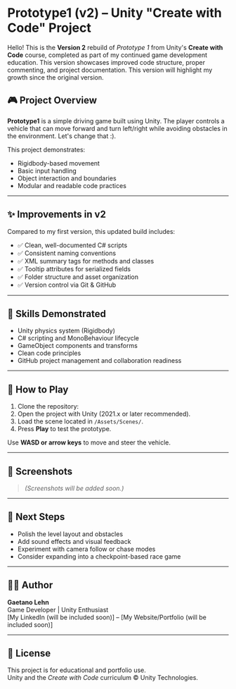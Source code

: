 # Prototype1 (v2) – Unity "Create with Code" Project

Hello! This is the **Version 2** rebuild of *Prototype 1* from Unity's **Create with Code** course, completed as part of my continued game development education. This version showcases improved code structure, proper commenting, and project documentation. This version will highlight my growth since the original version.

## 🎮 Project Overview

**Prototype1** is a simple driving game built using Unity. The player controls a vehicle that can move forward and turn left/right while avoiding obstacles in the environment. Let's change that :).

This project demonstrates:
- Rigidbody-based movement
- Basic input handling
- Object interaction and boundaries
- Modular and readable code practices

---

## ✨ Improvements in v2

Compared to my first version, this updated build includes:
- ✅ Clean, well-documented C# scripts
- ✅ Consistent naming conventions
- ✅ XML summary tags for methods and classes
- ✅ Tooltip attributes for serialized fields
- ✅ Folder structure and asset organization
- ✅ Version control via Git & GitHub

---

## 🧠 Skills Demonstrated

- Unity physics system (Rigidbody)
- C# scripting and MonoBehaviour lifecycle
- GameObject components and transforms
- Clean code principles
- GitHub project management and collaboration readiness

---

## 🚀 How to Play

1. Clone the repository:
2. Open the project with Unity (2021.x or later recommended).
3. Load the scene located in `/Assets/Scenes/`.
4. Press **Play** to test the prototype.

Use **WASD or arrow keys** to move and steer the vehicle.

---
## 📸 Screenshots

> *(Screenshots will be added soon.)*

---

## 🧩 Next Steps

- Polish the level layout and obstacles
- Add sound effects and visual feedback
- Experiment with camera follow or chase modes
- Consider expanding into a checkpoint-based race game

---

## 🧑‍💻 Author

**Gaetano Lehn**  
Game Developer | Unity Enthusiast  
[My LinkedIn (will be included soon)] – [My Website/Portfolio (will be included soon)]

---

## 📝 License

This project is for educational and portfolio use.  
Unity and the *Create with Code* curriculum © Unity Technologies.
